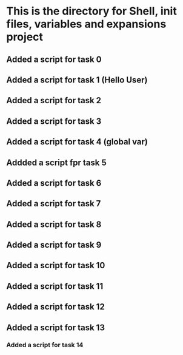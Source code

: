 # This is the directory for Shell, init files, variables and expansions project
## Added a script for task 0
## Added a script for task 1 (Hello User)
## Added a script for task 2
## Added a script for task 3
## Added a script for task 4 (global var)
## Addded a script fpr task 5
## Added a script for task 6
## Added a script for task 7
## Added a script for task 8
## Added a script for task 9
## Added a script for task 10
## Added a script for task 11
## Added a script for task 12
## Added a script for task 13
### Added a script for task 14
